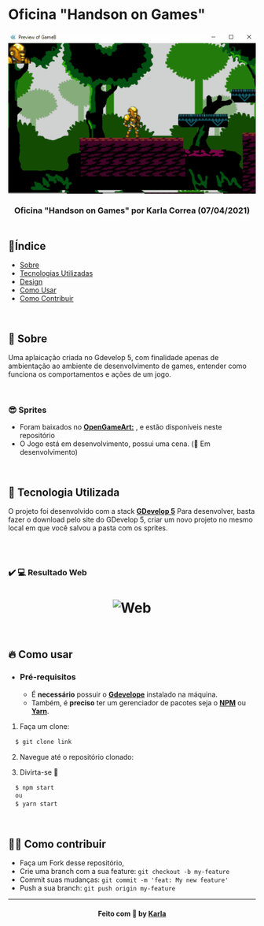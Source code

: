 # Oficina "Handson on Games"
<h3 align="center">
   <img alt="leia comigo" title="#logo" src="https://github.com/karlacorrea/aulaogdevelop/blob/main/GAME%20B/sprites/01%20gameB.gif">
   <br><br>
   <b>Oficina "Handson on Games"</b>  
<b> por Karla Correa (07/04/2021)</b>
   <br><br>
 
 <p align="center">
  
  </a>
 </p>
</h3>

## 🔖Índice

- [Sobre](#sobre)
- [Tecnologias Utilizadas](#tecnologias-utilizadas)
- [Design](#design)
- [Como Usar](#como-usar)
- [Como Contribuir](#como-contribuir)

<br>

<a id="sobre"></a>
## 🧐 Sobre

Uma aplaicação criada no Gdevelop 5, com finalidade apenas de ambientação ao ambiente de desenvolvimento de games, entender como funciona os comportamentos e ações de um jogo.



<br>

### 😎 Sprites

- Foram baixados no **[OpenGameArt:](https://opengameart.org/)** ,  e estão disponíveis neste repositório
- O Jogo está em desenvolvimento, possui uma cena. (🚧 Em desenvolvimento)

<br>

<a id="tecnologias-utilizadas"></a>
## 🚀 Tecnologia Utilizada

O projeto foi desenvolvido com a stack **[GDevelop 5](https://gdevelop-app.com/)**
Para desenvolver, basta fazer o download pelo site do GDevelop 5, criar um novo projeto no mesmo local em que você salvou a pasta com os sprites.


<br>


<br>

### :heavy_check_mark: :computer: Resultado Web

<h1 align="center">
    <img alt="Web" src="video/web.gif" width="900px">
</h1>

<br>

<a id="como-usar"></a>
## 🔥 Como usar

- ### **Pré-requisitos**
  - É **necessário** possuir o **[Gdevelope](https://gdevelop-app.com/)** instalado na máquina.
  - Também, é **preciso** ter um gerenciador de pacotes seja o **[NPM](https://www.npmjs.com/)** ou **[Yarn](https://yarnpkg.com/)**.
  

1. Faça um clone:

```sh
  $ git clone link
```

2. Navegue até o repositório clonado:



3. Divirta-se 🎉

```sh
  $ npm start
  ou
  $ yarn start
```

<br>

<a id="como-contribuir"></a>
## 💪🏻 Como contribuir

- Faça um Fork desse repositório,
- Crie uma branch com a sua feature: `git checkout -b my-feature`
- Commit suas mudanças: `git commit -m 'feat: My new feature'`
- Push a sua branch: `git push origin my-feature`

---

<h4 align="center">
    Feito com 🧡 by <a href="https://www.linkedin.com/in/karlacorr%C3%AAa/" target="_blank">Karla</a>
</h4>

